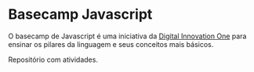 # Basecamp Javascript

O basecamp de Javascript é uma iniciativa da [Digital Innovation One](https://digitalinnovation.one/) para ensinar os pilares da linguagem e seus conceitos mais básicos.

Repositório com atividades.


